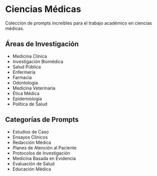 # Ciencias Médicas

Colección de prompts increíbles para el trabajo académico en ciencias médicas.

## Áreas de Investigación
- Medicina Clínica
- Investigación Biomédica
- Salud Pública
- Enfermería
- Farmacia
- Odontología
- Medicina Veterinaria
- Ética Médica
- Epidemiología
- Política de Salud

## Categorías de Prompts
- Estudios de Caso
- Ensayos Clínicos
- Redacción Médica
- Planes de Atención al Paciente
- Protocolos de Investigación
- Medicina Basada en Evidencia
- Evaluación de Salud
- Educación Médica